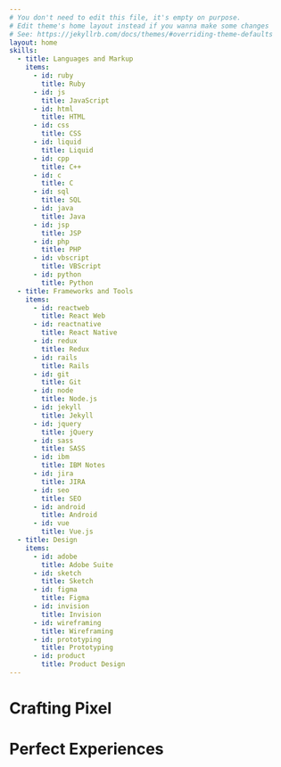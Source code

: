 ```yaml
---
# You don't need to edit this file, it's empty on purpose.
# Edit theme's home layout instead if you wanna make some changes
# See: https://jekyllrb.com/docs/themes/#overriding-theme-defaults
layout: home
skills:
  - title: Languages and Markup
    items: 
      - id: ruby
        title: Ruby
      - id: js
        title: JavaScript
      - id: html
        title: HTML
      - id: css
        title: CSS
      - id: liquid
        title: Liquid
      - id: cpp
        title: C++
      - id: c
        title: C
      - id: sql
        title: SQL
      - id: java
        title: Java
      - id: jsp
        title: JSP
      - id: php
        title: PHP
      - id: vbscript
        title: VBScript
      - id: python
        title: Python
  - title: Frameworks and Tools
    items:
      - id: reactweb
        title: React Web
      - id: reactnative
        title: React Native
      - id: redux
        title: Redux
      - id: rails
        title: Rails
      - id: git
        title: Git
      - id: node
        title: Node.js
      - id: jekyll
        title: Jekyll
      - id: jquery
        title: jQuery
      - id: sass
        title: SASS
      - id: ibm
        title: IBM Notes
      - id: jira
        title: JIRA
      - id: seo
        title: SEO
      - id: android
        title: Android
      - id: vue
        title: Vue.js
  - title: Design
    items:
      - id: adobe
        title: Adobe Suite
      - id: sketch
        title: Sketch
      - id: figma
        title: Figma
      - id: invision
        title: Invision
      - id: wireframing
        title: Wireframing
      - id: prototyping
        title: Prototyping
      - id: product
        title: Product Design
---
```


# Crafting Pixel
# Perfect Experiences
